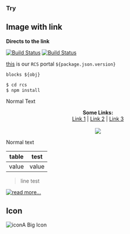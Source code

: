 ### Try
## Image with link

**Directs to the link**

[![Build Status](https://img.shields.io/travis/rust-lang/rust.svg)](https://dillinger.io/)
[![Build Status](https://img.shields.io/travis/monikasuresh/Test.svg)](http://apisrv-dashboard-prod-1100.zreem.com/pages/dashboard)

[this](http://apisrv-dashboard-prod-1100.zreem.com/pages/customers/search) is our `RCS` portal `${package.json.version}`
```
blocks ${obj}
```
```sh
$ cd rcs
$ npm install
```

Normal Text

<p align="center">
  <b>Some Links:</b><br>
  <a href="#">Link 1</a> |
  <a href="#">Link 2</a> |
  <a href="#">Link 3</a>
  <br><br>
  <img src="https://i.imgur.com/7fzDETY.png">
</p>

Normal text


|table|test|
|------|------|
|value|value|

> line test

[![read more...]()](http://apisrv-dashboard-prod-1100.zreem.com/pages/customers/search)

## Icon

![icon](http://www.iconshock.com/img_jpg/SOPHISTIQUE/communications/jpg/256/car_icon.jpg)A Big Icon
